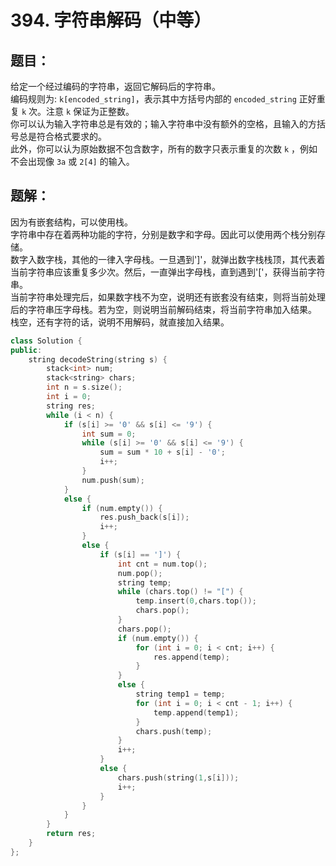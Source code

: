 # 394. 字符串解码（中等）
## 题目：
给定一个经过编码的字符串，返回它解码后的字符串。\
编码规则为: `k[encoded_string]`，表示其中方括号内部的 `encoded_string` 正好重复 `k` 次。注意 `k` 保证为正整数。\
你可以认为输入字符串总是有效的；输入字符串中没有额外的空格，且输入的方括号总是符合格式要求的。\
此外，你可以认为原始数据不包含数字，所有的数字只表示重复的次数 `k` ，例如不会出现像 `3a` 或 `2[4]` 的输入。
## 题解：
因为有嵌套结构，可以使用栈。\
字符串中存在着两种功能的字符，分别是数字和字母。因此可以使用两个栈分别存储。\
数字入数字栈，其他的一律入字母栈。一旦遇到']'，就弹出数字栈栈顶，其代表着当前字符串应该重复多少次。然后，一直弹出字母栈，直到遇到'['，获得当前字符串。\
当前字符串处理完后，如果数字栈不为空，说明还有嵌套没有结束，则将当前处理后的字符串压字母栈。若为空，则说明当前解码结束，将当前字符串加入结果。\
栈空，还有字符的话，说明不用解码，就直接加入结果。
```c++
class Solution {
public:
    string decodeString(string s) {
        stack<int> num;
        stack<string> chars;
        int n = s.size();
        int i = 0;
        string res;
        while (i < n) {
            if (s[i] >= '0' && s[i] <= '9') {
                int sum = 0;
                while (s[i] >= '0' && s[i] <= '9') {
                    sum = sum * 10 + s[i] - '0';
                    i++;
                }
                num.push(sum);
            }
            else {
                if (num.empty()) {
                    res.push_back(s[i]);
                    i++;
                }
                else {
                    if (s[i] == ']') {
                        int cnt = num.top();
                        num.pop();
                        string temp;
                        while (chars.top() != "[") {
                            temp.insert(0,chars.top());
                            chars.pop();
                        }
                        chars.pop();
                        if (num.empty()) {
                            for (int i = 0; i < cnt; i++) {
                                res.append(temp);
                            }
                        }
                        else {
                            string temp1 = temp;
                            for (int i = 0; i < cnt - 1; i++) {
                                temp.append(temp1);
                            }
                            chars.push(temp);
                        }
                        i++;
                    }
                    else {
                        chars.push(string(1,s[i]));
                        i++;
                    }
                }
            }
        }
        return res;
    }
};
```
